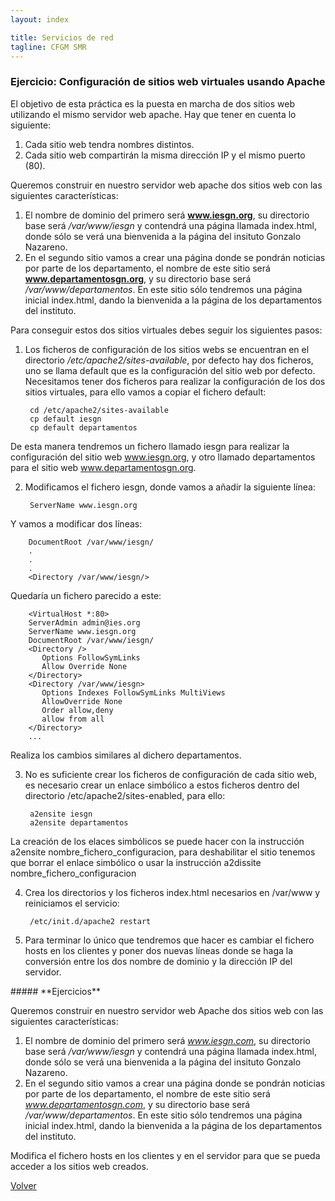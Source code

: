 ```yaml
---
layout: index

title: Servicios de red 
tagline: CFGM SMR
---
```

### Ejercicio: Configuración de sitios web virtuales usando Apache

El objetivo de esta práctica es la puesta en marcha de dos sitios web utilizando el mismo servidor web apache. Hay que tener en cuenta lo siguiente:

1. Cada sitio web tendra nombres distintos.
2. Cada sitio web compartirán la misma dirección IP y el mismo puerto (80).

Queremos construir en nuestro servidor web apache dos sitios web con las siguientes características:

1. El nombre de dominio del primero será **www.iesgn.org**, su directorio base será */var/www/iesgn* y contendrá una página llamada index.html, donde sólo se verá una bienvenida a la página del insituto Gonzalo Nazareno.
2. En el segundo sitio vamos a crear una página donde se pondrán noticias por parte de los departamento, el nombre de este sitio será **www.departamentosgn.org**, y su directorio base será */var/www/departamentos*. En este sitio sólo tendremos una página inicial index.html, dando la bienvenida a la página de los departamentos del instituto.

Para conseguir estos dos sitios virtuales debes seguir los siguientes pasos:

1) Los ficheros de configuración de los sitios webs se encuentran en el directorio */etc/apache2/sites-available*, por defecto hay dos ficheros, uno se llama default que es la configuración del sitio web por defecto. Necesitamos tener dos ficheros para realizar la configuración de los dos sitios virtuales, para ello vamos a copiar el fichero default:

        cd /etc/apache2/sites-available
        cp default iesgn
        cp default departamentos

De esta manera tendremos un fichero llamado iesgn para realizar la configuración del sitio web www.iesgn.org, y otro llamado departamentos para el sitio web www.departamentosgn.org.

2) Modificamos el fichero iesgn, donde vamos a añadir la siguiente línea:

        ServerName www.iesgn.org

Y vamos a modificar dos líneas:

        DocumentRoot /var/www/iesgn/
        .
        .
        .
        <Directory /var/www/iesgn/>

Quedaría un fichero parecido a este:

        <VirtualHost *:80> 
        ServerAdmin admin@ies.org 
        ServerName www.iesgn.org 
        DocumentRoot /var/www/iesgn/ 
        <Directory /> 
           Options FollowSymLinks 
           Allow Override None 
        </Directory> 
        <Directory /var/www/iesgn> 
           Options Indexes FollowSymLinks MultiViews 
           AllowOverride None 
           Order allow,deny 
           allow from all 
        </Directory> 
        ...

Realiza los cambios similares al dichero departamentos.

3) No es suficiente crear los ficheros de configuración de cada sitio web, es necesario crear un enlace simbólico a estos ficheros dentro del directorio /etc/apache2/sites-enabled, para ello:

        a2ensite iesgn
        a2ensite departamentos

La creación de los elaces simbólicos se puede hacer con la instrucción a2ensite nombre_fichero_configuracion, para deshabilitar el sitio tenemos que borrar el enlace simbólico o usar la instrucción a2dissite nombre_fichero_configuracion

4) Crea los directorios y los ficheros index.html necesarios en /var/www y reiniciamos el servicio:

        /etc/init.d/apache2 restart

5) Para terminar lo único que tendremos que hacer es cambiar el fichero hosts en los clientes y poner dos nuevas líneas donde se haga la conversión entre los dos nombre de dominio y la dirección IP del servidor.


<div class='ejercicios' markdown='1'>
##### **Ejercicios**

Queremos construir en nuestro servidor web Apache dos sitios web con las siguientes características:

1. El nombre de dominio del primero será *www.iesgn.com*, su directorio base será */var/www/iesgn* y contendrá una página llamada index.html, donde sólo se verá una bienvenida a la página del insituto Gonzalo Nazareno.
2. En el segundo sitio vamos a crear una página donde se pondrán noticias por parte de los departamento, el nombre de este sitio será *www.departamentosgn.com*, y su directorio base será */var/www/departamentos*. En este sitio sólo tendremos una página inicial index.html, dando la bienvenida a la página de los departamentos del instituto.

Modifica el fichero hosts en los clientes y en el servidor para que se pueda acceder a los sitios web creados.

</div>

[Volver](index)
